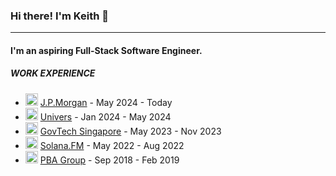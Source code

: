 ### Hi there! I'm Keith 👋

</p>

---

#### I'm an aspiring Full-Stack Software Engineer.

##### WORK EXPERIENCE

- <img src="https://github.com/k3ithloh/k3ithloh/assets/72653120/d9f6f528-24ca-4e4b-a4ee-c7d965923164" width="20"/> [J.P.Morgan](https://jpmorgan.com) - May 2024 - Today
- <img src="https://github.com/k3ithloh/k3ithloh/assets/72653120/cee91c21-75f2-481a-8aab-e024ec3c6266" width="20"/> [Univers](https://univers.com/) - Jan 2024 - May 2024
- <img src="https://github.com/k3ithloh/k3ithloh/assets/72653120/dbd71d35-8946-457d-8583-8648b8344680" width="20"/>  [GovTech Singapore](https://www.tech.gov.sg/) - May 2023 - Nov 2023
- <img src="https://github.com/k3ithloh/k3ithloh/assets/72653120/e030123a-1314-451b-813b-e21fa4a6b74c" width="20"/>  [Solana.FM](https://solana.fm/) - May 2022 - Aug 2022
- <img src="https://github.com/k3ithloh/k3ithloh/assets/72653120/dec9b304-73f0-429a-9109-4326fb2e1f16" width="20"/> [PBA Group](https://www.pbarobotics.com/) - Sep 2018 - Feb 2019

<!--
**k3ithloh/k3ithloh** is a ✨ _special_ ✨ repository because its `README.md` (this file) appears on your GitHub profile.

Here are some ideas to get you started:

- 🔭 I’m currently working on ...
- 🌱 I’m currently learning ...
- 👯 I’m looking to collaborate on ...
- 🤔 I’m looking for help with ...
- 💬 Ask me about ...
- 📫 How to reach me: ...
- 😄 Pronouns: ...
- ⚡ Fun fact: ...
-->
